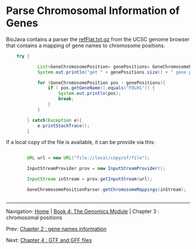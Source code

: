 Parse Chromosomal Information of Genes
======================================

BioJava contains a parser the [refFlat.txt.gz](http://hgdownload.cse.ucsc.edu/goldenPath/hg19/database/refFlat.txt.gz)
from the UCSC genome browser that contains a mapping of gene names to chromosome positions.


```java
	try {

			List<GeneChromosomePosition> genePositions=	GeneChromosomePositionParser.getChromosomeMappings();
			System.out.println("got " + genePositions.size() + " gene positions") ;

			for (GeneChromosomePosition pos : genePositions){
				if ( pos.getGeneName().equals("FOLH1")) {
					System.out.println(pos);
					break;
				}
			}

		} catch(Exception e){
			e.printStackTrace();
		}
```

If a local copy of the file is available, it can be provide via this:


```java

        URL url = new URL("file://local/copy/of/file");

		InputStreamProvider prov = new InputStreamProvider();

		InputStream inStream = prov.getInputStream(url);

		GeneChromosomePositionParser.getChromosomeMappings(inStream);



```
[footer]: # (Automatically generated footer. Don't edit below here.)

---

Navigation:
[Home](../README.md)
| [Book 4: The Genomics Module](README.md)
| Chapter 3 : chromosomal positions

Prev: [Chapter 2 : gene names information](genenames.md)

Next: [Chapter 4 : GTF and GFF files](gff.md)
